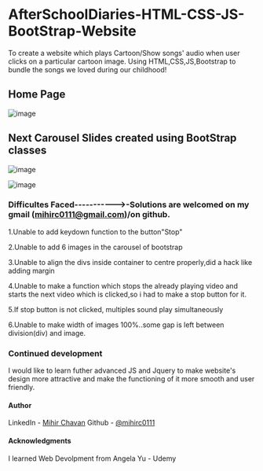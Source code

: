 # AfterSchoolDiaries-HTML-CSS-JS-BootStrap-Website
To create a website which plays Cartoon/Show songs' audio when user clicks on a particular cartoon image.
Using HTML,CSS,JS,Bootstrap to bundle the songs we loved during our childhood!

## Home Page

![image](https://user-images.githubusercontent.com/84846378/223407934-52f38ca1-1e1a-47db-bdbe-966ed938557b.png)


## Next Carousel Slides created using BootStrap classes

![image](https://user-images.githubusercontent.com/84846378/223408239-56abed13-a84e-4df9-b41f-a306e991f2db.png)

![image](https://user-images.githubusercontent.com/84846378/223408272-4cf795a5-344d-4ba6-9430-1a98b8e9104b.png)


### Difficultes Faced----------->-Solutions are welcomed on my gmail (mihirc0111@gmail.com)/on github. 
1.Unable to add keydown function to the button"Stop"

2.Unable to add 6 images in the carousel of bootstrap

3.Unable to align the divs inside container to centre properly,did a hack like adding margin

4.Unable to make a function which stops the already playing video and starts the next video which is clicked,so i had to make a stop button for it.

5.If stop button is not clicked, multiples sound play simultaneously

6.Unable to make width of images 100%..some gap is left between division(div) and image.

### Continued development

I would like to learn futher advanced JS and Jquery to make website's design more attractive and make the functioning of it more smooth and user friendly.

#### Author

LinkedIn - [Mihir Chavan](https://www.linkedin.com/in/mihir-chavan-643615234/)
Github - [@mihirc0111](https://github.com/mihirc0111)

#### Acknowledgments

I learned Web Devolpment from Angela Yu - Udemy
